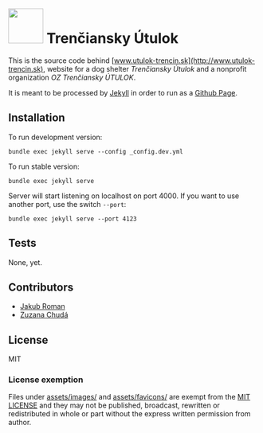 # <img src='http://www.utulok-trencin.sk/assets/favicons/safari-pinned-tab.svg' height='70'> Trenčiansky Útulok

This is the source code behind [www.utulok-trencin.sk](http://www.utulok-trencin.sk), website for a dog shelter _Trenčiansky Útulok_ and a nonprofit organization _OZ Trenčiansky ÚTULOK_.

It is meant to be processed by [Jekyll](http://jekyllrb.com/) in order to run as a [Github Page](https://pages.github.com/).

## Installation

To run development version:

```
bundle exec jekyll serve --config _config.dev.yml
```

To run stable version:

```
bundle exec jekyll serve
```

Server will start listening on localhost on port 4000. If you want to use another port, use the switch `--port`:

```
bundle exec jekyll serve --port 4123
```

## Tests

None, yet.

## Contributors

* [Jakub Roman](https://github.com/jakubro)
* [Zuzana Chudá](https://github.com/zuzanachuda)

## License

MIT

### License exemption

Files under [assets/images/](assets/images/) and [assets/favicons/](assets/favicons/) are exempt from the [MIT LICENSE](LICENSE) and they may not be published, broadcast, rewritten or redistributed in whole or part without the express written permission from author.
